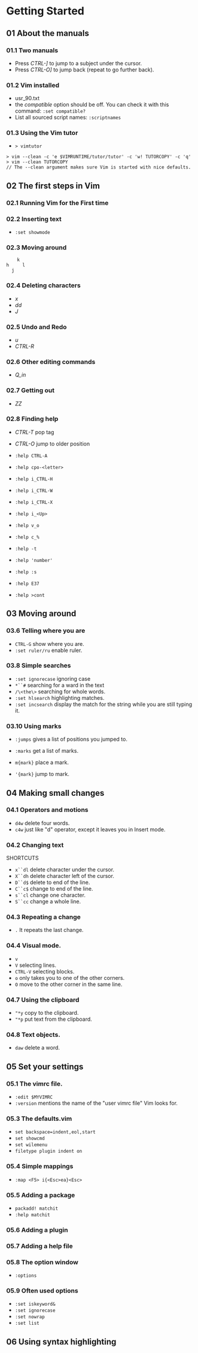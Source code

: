 
# Getting Started

## 01 About the manuals

### 01.1 Two manuals

- Press *CTRL-]* to jump to a subject under the cursor.
- Press *CTRL-O]* to jump back (repeat to go further back).

### 01.2 Vim installed

- usr_90.txt
- the *compatible* option should be off. You can check it with this command: `:set compatible?`
- List all sourced script names: `:scriptnames`

### 01.3 Using the Vim tutor

- `> vimtutor`

```
> vim --clean -c 'e $VIMRUNTIME/tutor/tutor' -c 'w! TUTORCOPY' -c 'q'
> vim --clean TUTORCOPY
// The --clean argument makes sure Vim is started with nice defaults.
```

## 02 The first steps in Vim

### 02.1 Running Vim for the First time

### 02.2 Inserting text 

- `:set showmode`

### 02.3 Moving around

```
    k
h     l
  j
```

### 02.4 Deleting characters

- *x*
- *dd*
- *J*

### 02.5 Undo and Redo

- *u*
- *CTRL-R*

### 02.6 Other editing commands

- *Q_in*

### 02.7 Getting out

- *ZZ*

### 02.8 Finding help

- *CTRL-T* pop tag
- *CTRL-O* jump to older position

- `:help CTRL-A`
- `:help cpo-<letter>`

- `:help i_CTRL-H`
- `:help i_CTRL-W`
- `:help i_CTRL-X`
- `:help i_<Up>`
- `:help v_o`
- `:help c_%`

- `:help -t`
- `:help 'number'`
- `:help :s`
- `:help E37`
- `:help >cont`

## 03 Moving around

### 03.6 Telling where you are

- `CTRL-G` show where you are.
- `:set ruler/ru` enable ruler.

### 03.8 Simple searches

- `:set ignorecase` ignoring case
- `*``#` searching for a ward in the text
- `/\<the\>` searching for whole words.
- `:set hlsearch` highlighting matches.
- `:set incsearch` display the match for the string while you are still typing it.

### 03.10 Using marks

- `:jumps` gives a list of positions you jumped to.

- `:marks` get a list of marks.
- `m{mark}` place a mark.
- `'{mark}` jump to mark.

## 04 Making small changes

### 04.1 Operators and motions

- `d4w` delete four words.
- `c4w` just like "d" operator, except it leaves you in Insert mode.

### 04.2 Changing text

SHORTCUTS

- `x``dl` delete character under the cursor.
- `X``dh` delete character left of the cursor.
- `D``d$` delete to end of the line.
- `C``c$` change to end of the line.
- `s``cl` change one character.
- `S``cc` change a whole line.

### 04.3 Repeating a change

- `.` It repeats the last change.

### 04.4 Visual mode.

- `v`
- `V` selecting lines.
- `CTRL-V` selecting blocks.
- `o` only takes you to one of the other corners.
- `O` move to the other corner in the same line.

### 04.7 Using the clipboard

- `"*y` copy to the clipboard.
- `"*p` put text from the clipboard.

### 04.8 Text objects.

- `daw` delete a word.

## 05 Set your settings

### 05.1 The vimrc file.

- `:edit $MYVIMRC` 
- `:version` mentions the name of the "user vimrc file" Vim looks for.

### 05.3 The defaults.vim

- `set backspace=indent,eol,start`
- `set showcmd`
- `set wilemenu`
- `filetype plugin indent on`


### 05.4 Simple mappings

- `:map <F5> i{<Esc>ea}<Esc>`


### 05.5 Adding a package

- `packadd! matchit`
- `:help matchit`

### 05.6 Adding a plugin

### 05.7 Adding a help file

### 05.8 The option window

- `:options` 

### 05.9 Often used options

- `:set iskeyword&`
- `:set ignorecase`
- `:set nowrap`
- `:set list`

## 06 Using syntax highlighting











